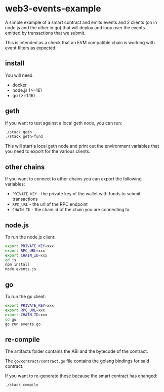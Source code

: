 # web3-events-example

A simple example of a smart contract and emits events and 2 clients (on in node.js and the other in go) that will deploy and loop over the events emitted by transactions that we submit.

This is intended as a check that an EVM compatible chain is working with event filters as expected.

## install

You will need:

 * docker
 * node.js (>=16)
 * go (>=1.16)

## geth

If you want to test against a local geth node, you can run:

```bash
./stack geth
./stack geth-fund
```

This will start a local geth node and print out the environment variables that you need to export for the various clients.

## other chains

If you want to connect to other chains you can export the following variables:

 * `PRIVATE_KEY` - the private key of the wallet with funds to submit transactions
 * `RPC_URL` - the url of the RPC endpoint
 * `CHAIN_ID` - the chain id of the chain you are connecting to

## node.js

To run the node.js client:

```bash
export PRIVATE_KEY=xxx
export RPC_URL=xxx
export CHAIN_ID=xxx
cd js
npm install
node events.js
```

## go

To run the go client:

```bash
export PRIVATE_KEY=xxx
export RPC_URL=xxx
export CHAIN_ID=xxx
cd go
go run events.go
```

## re-compile

The artifacts folder contains the ABI and the bytecode of the contract.

The `go/contract/contract.go` file contains the golang bindings for said contract.

If you want to re-generate these because the smart contract has changed:

```bash
./stack compile
```
